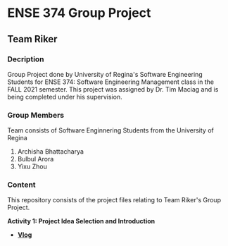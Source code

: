 # ENSE 374 Group Project
## Team Riker

### Decription
Group Project done by University of Regina's Software Engineering Students for ENSE 374: Software Engineering Management class in the FALL 2021 semester. This project was assigned by Dr. Tim Maciag and is being completed under his supervision.

### Group Members
Team consists of Software Enginnering Students from the University of Regina
1. Archisha Bhattacharya
2. Bulbul Arora
3. Yixu Zhou

### Content
This repository consists of the project files relating to Team Riker's Group Project.

**Activity 1: Project Idea Selection and Introduction**
- [**Vlog**](https://youtu.be/K0ZO_r178GQ)
